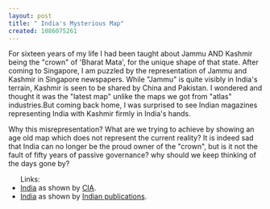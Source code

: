 ```yaml
--- 
layout: post
title: " India's Mysterious Map"
created: 1086075261
---
```

For sixteen years of my life I had been taught about Jammu AND Kashmir being the "crown" of 'Bharat Mata', for the unique shape of that state. After coming to Singapore, I am puzzled by the representation of Jammu and Kashmir in Singapore newspapers. While "Jammu" is quite visibly in India's terrain, Kashmir is seen to be shared by China and Pakistan. I wondered and thought it was the "latest map" unlike the maps we got from "atlas" industries.But coming back home, I was surprised to see Indian magazines representing India with Kashmir firmly in India's hands. 

Why this misrepresentation? What are we trying to achieve by showing an age old map which does not represent the current reality? It is indeed sad that India can no longer be the proud owner of the "crown", but is it not the fault of fifty years of passive governance? why should we keep thinking of the days gone by?

<ul>Links:
<li><a href="http://www.cia.gov/cia/publications/factbook/geos/in.html">India</a> as shown by <a href="http://www.cia.gov">CIA</a>.</li>
<li><a href="http://www.mapsofindia.com/maps/india/indiastateandunion.htm">India</a> as shown by <a href="http://www.mapsofindia.com">Indian publications</a>.</li>
